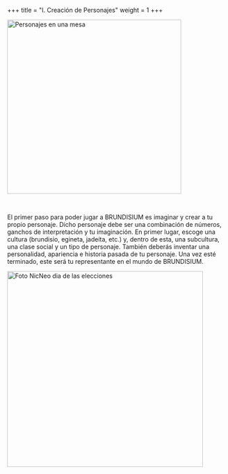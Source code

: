 +++
title = "I. Creación de Personajes"
weight = 1
+++

<p>
<img src="mesa_personajes.png" alt="Personajes en una mesa"  height="400">
</p>
<br>

El primer paso para poder jugar a BRUNDISIUM es imaginar y crear a tu propio personaje. Dicho personaje debe ser una combinación de números, ganchos de interpretación y tu imaginación. En primer lugar, escoge una cultura (brundisio, egineta, jadeíta, etc.) y, dentro de esta, una subcultura, una clase social y un tipo de personaje. También deberás inventar una personalidad, apariencia e historia pasada de tu personaje. Una vez esté terminado, este será tu representante en el mundo de BRUNDISIUM.
<br>

 <p><img src="yo_personajes.png" alt="Foto NicNeo dia de las elecciones"  height="450"></p>
